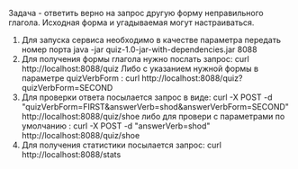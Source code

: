 Задача - ответить верно на запрос другую форму неправильного глагола. Исходная форма и угадываемая могут настраиваться. 

1. Для запуска сервиса необходимо в качестве параметра передать номер порта
java -jar quiz-1.0-jar-with-dependencies.jar 8088
2. Для получения формы глагола нужно послать запрос: 
curl http://localhost:8088/quiz
Либо с указанием нужной формы в параметре quizVerbForm : 
curl http://localhost:8088/quiz?quizVerbForm=SECOND
3. Для проверки ответа посылается запрос в виде: 
curl -X POST -d "quizVerbForm=FIRST&answerVerb=shod&answerVerbForm=SECOND" http://localhost:8088/quiz/shoe
либо для провери с параметрами по умолчанию :
curl -X POST -d "answerVerb=shod" http://localhost:8088/quiz/shoe
4. Для получения статистики посылается запрос: 
curl http://localhost:8088/stats
